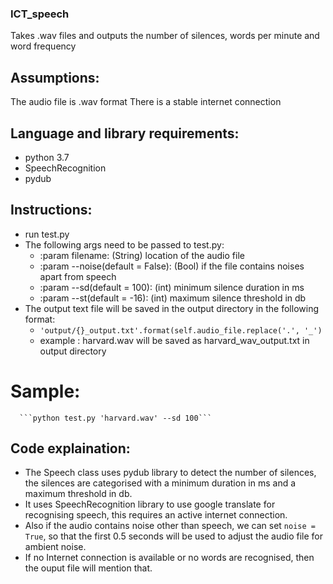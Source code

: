 ### ICT_speech
Takes .wav files and outputs the number of silences, words per minute and word frequency

## Assumptions:
  The audio file is .wav format
  There is a stable internet connection

## Language and library requirements:
  - python 3.7
  - SpeechRecognition
  - pydub

## Instructions:
  - run test.py
  - The following args need to be passed to test.py:
    * :param filename: (String) location of the audio file
    * :param --noise(default = False): (Bool) if the file contains noises apart from speech
    * :param --sd(default = 100): (int) minimum silence duration in ms
    * :param --st(default = -16): (int) maximum silence threshold in db
  - The output text file will be saved in the output directory in the following format:
    * ```'output/{}_output.txt'.format(self.audio_file.replace('.', '_')```
    * example : harvard.wav will be saved as harvard_wav_output.txt in output directory
  # Sample:
      ```python test.py 'harvard.wav' --sd 100```
## Code explaination:
  - The Speech class uses pydub library to detect the number of silences, the silences are categorised with a minimum duration in ms and a maximum threshold in db.
  - It uses SpeechRecognition library to use google translate for recognising speech, this requires an active internet connection.
  - Also if the audio contains noise other than speech, we can set ```noise = True```, so that the first 0.5 seconds will be used to adjust the audio file for ambient noise.
  - If no Internet connection is available or no words are recognised, then the ouput file will mention that.
  
